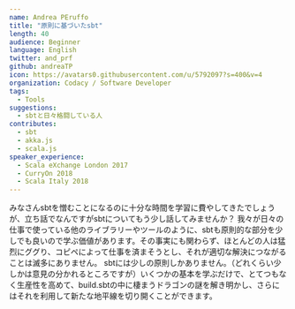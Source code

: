 ```yaml
---
name: Andrea PEruffo
title: "原則に基づいたsbt"
length: 40
audience: Beginner
language: English
twitter: and_prf
github: andreaTP
icon: https://avatars0.githubusercontent.com/u/5792097?s=400&v=4
organization: Codacy / Software Developer
tags:
  - Tools
suggestions:
  - sbtと日々格闘している人
contributes:
  - sbt
  - akka.js
  - scala.js
speaker_experience:
  - Scala eXchange London 2017
  - CurryOn 2018
  - Scala Italy 2018
---
```

みなさんsbtを憎むことになるのに十分な時間を学習に費やしてきたでしょうが、立ち話でなんですがsbtについてもう少し話してみませんか？
我々が日々の仕事で使っている他のライブラリーやツールのように、sbtも原則的な部分を少しでも良いので学ぶ価値があります。その事実にも関わらず、ほとんどの人は猛烈にググり、コピペによって仕事を済まそうとし、それが適切な解決につながることは滅多にありません。
sbtには少しの原則しかありません。（どれくらい少しかは意見の分かれるところですが）いくつかの基本を学ぶだけで、とてつもなく生産性を高めて、build.sbtの中に棲まうドラゴンの謎を解き明かし、さらにはそれを利用して新たな地平線を切り開くことができます。
